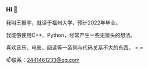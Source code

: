 ### Hi 👋

<!--
**2441461233/2441461233** is a ✨ _special_ ✨ repository because its `README.md` (this file) appears on your GitHub profile.

Here are some ideas to get you started:

- 🔭 I’m currently working on ...
- 🌱 I’m currently learning ...
- 👯 I’m looking to collaborate on ...
- 🤔 I’m looking for help with ...
- 💬 Ask me about ...
- 📫 How to reach me: ...
- 😄 Pronouns: ...
- ⚡ Fun fact: ...
-->

我叫王振宇，就读于福州大学，预计2022年毕业。

我能够使用C++、Python，经常产生一些无厘头的想法。

喜欢音乐、电影、阅读等一系列与代码关系不大的东西。 =.=

📫联系：2441461233@qq.com
